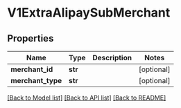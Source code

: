 # V1ExtraAlipaySubMerchant

## Properties
Name | Type | Description | Notes
------------ | ------------- | ------------- | -------------
**merchant_id** | **str** |  | [optional] 
**merchant_type** | **str** |  | [optional] 

[[Back to Model list]](../README.md#documentation-for-models) [[Back to API list]](../README.md#documentation-for-api-endpoints) [[Back to README]](../README.md)


